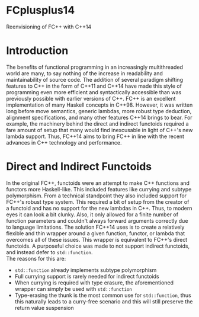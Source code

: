 # FCplusplus14
Reenvisioning of FC++ with C++14

# Introduction
The benefits of functional programming in an increasingly multithreaded
world are many, to say nothing of the increase in readability and
maintainability of source code. The addition of several paradigm shifting
features to C++ in the form of C++11 and C++14 have made this style of 
programming even more efficient and syntactically accessible than was 
previously possible with earlier versions of C++. FC++ is an excellent 
implementation of many Haskell concepts in C++98. However, it was written long 
before move semantics, generic lambdas, more robust type deduction, alignment 
specifications, and many other features C++14 brings to bear. For example, the 
machinery behind the direct and indirect functoids required a fare amount of 
setup that many would find inexcusable in light of C++'s new lambda support. 
Thus, FC++14 aims to bring FC++ in line with the recent advances in C++ 
technology and performance.

# Direct and Indirect Functoids
In the original FC++, functoids were an attempt to make C++ functions and 
functors more Haskell-like. This included features like currying and subtype
polymorphism. From a technical standpoint they also included support for 
FC++'s robust type system. This required a bit of setup from the creator of a 
functoid and has no support for the new lambdas in C++. Thus, to modern eyes 
it can look a bit clunky. Also, it only allowed for a finite number of
function parameters and couldn't always forward arguments correctly due to
language limitations. The solution FC++14 uses is to create a relatively 
flexible and thin wrapper around a given function, functor, or lambda that
overcomes all of these issues. This wrapper is equivalent to FC++'s direct
functoids. A purposeful choice was made to not support indirect functoids, and
instead defer to `std::function`.  
The reasons for this are:

* `std::function` already implements subtype polymorphism
* Full currying support is rarely needed for indirect functoids
* When currying is required with type erasure, the aforementioned wrapper can 
simply be used with `std::function`
* Type-erasing the thunk is the most common use for `std::function`, thus this
naturally leads to a curry-free scenario and this will still preserve the
return value suspension
